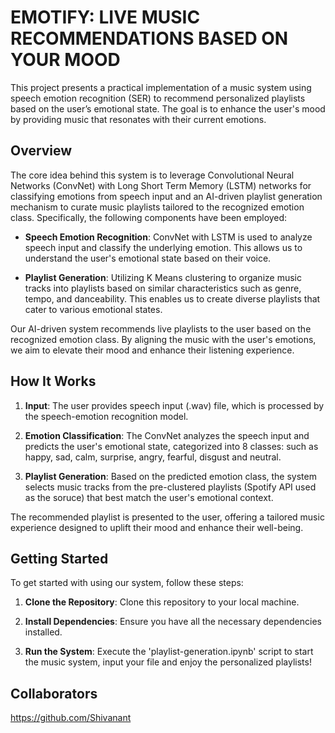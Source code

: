 # EMOTIFY:  LIVE MUSIC RECOMMENDATIONS BASED ON YOUR MOOD

This project presents a practical implementation of a music system using speech emotion recognition (SER) to recommend personalized playlists based on the user’s emotional state. The goal is to enhance the user's mood by providing music that resonates with their current emotions.

## Overview

The core idea behind this system is to leverage Convolutional Neural Networks (ConvNet) with Long Short Term Memory (LSTM) networks for classifying emotions from speech input and an AI-driven playlist generation mechanism to curate music playlists tailored to the recognized emotion class. Specifically, the following components have been employed:

- **Speech Emotion Recognition**: ConvNet with LSTM is used to analyze speech input and classify the underlying emotion. This allows us to understand the user's emotional state based on their voice.
  
- **Playlist Generation**: Utilizing K Means clustering to organize music tracks into playlists based on similar characteristics such as genre, tempo, and danceability. This enables us to create diverse playlists that cater to various emotional states.
  
Our AI-driven system recommends live playlists to the user based on the recognized emotion class. By aligning the music with the user's emotions, we aim to elevate their mood and enhance their listening experience.

## How It Works

1. **Input**: The user provides speech input (.wav) file, which is processed by the speech-emotion recognition model.
  
2. **Emotion Classification**: The ConvNet analyzes the speech input and predicts the user's emotional state, categorized into 8 classes: such as happy, sad, calm, surprise, angry, fearful, disgust and neutral.
  
3. **Playlist Generation**: Based on the predicted emotion class, the system selects music tracks from the pre-clustered playlists (Spotify API used as the soruce) that best match the user's emotional context.

The recommended playlist is presented to the user, offering a tailored music experience designed to uplift their mood and enhance their well-being.

## Getting Started

To get started with using our system, follow these steps:

1. **Clone the Repository**: Clone this repository to your local machine.
  
2. **Install Dependencies**: Ensure you have all the necessary dependencies installed.
  
3. **Run the System**: Execute the 'playlist-generation.ipynb' script  to start the music system, input your file and enjoy the personalized playlists!

## Collaborators
https://github.com/Shivanant



